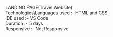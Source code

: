 LANDING PAGE(Travel Website)
<br>
Technologies\Languages used :- HTML and CSS
<br>
IDE used :- VS Code
<br>
Duration :- 5 days
<br>
Responsive :- Not Responsive
